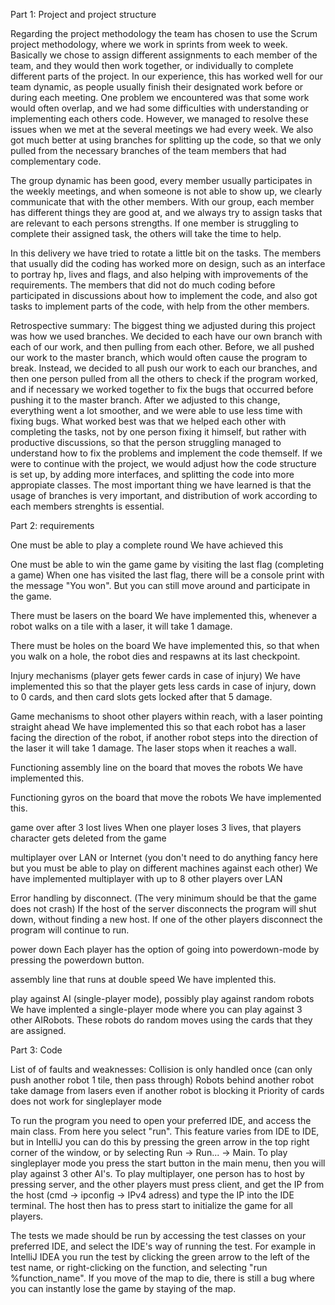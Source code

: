 Part 1: Project and project structure

Regarding the project methodology the team has chosen to use the Scrum project methodology, where we work in sprints from week to week. Basically we chose to assign different assignments to each member of the team, and they would then work together, or individually to complete different parts of the project. In our experience, this has worked well for our team dynamic, as people usually finish their designated work before or during each meeting. One problem we encountered was that some work would often overlap, and we had some difficulties with understanding or implementing each others code. However, we managed to resolve these issues when we met at the several meetings we had every week. We also got much better at using branches for splitting up the code, so that we only pulled from the necessary branches of the team members that had complementary code. 

The group dynamic has been good, every member usually participates in the weekly meetings, and when someone is not able to show up, we clearly communicate that with the other members. With our group, each member has different things they are good at, and we always try to assign tasks that are relevant to each persons strengths. If one member is struggling to complete their assigned task, the others will take the time to help. 

In this delivery we have tried to rotate a little bit on the tasks. The members that usually did the coding has worked more on design, such as an interface to portray hp, lives and flags, and also helping with improvements of the requirements. The members that did not do much coding before participated in discussions about how to implement the code, and also got tasks to implement parts of the code, with help from the other members. 

Retrospective summary: The biggest thing we adjusted during this project was how we used branches. We decided to each have our own branch with each of our work, and then pulling from each other. Before, we all pushed our work to the master branch, which would often cause the program to break. Instead, we decided to all push our work to each our branches, and then one person pulled from all the others to check if the program worked, and if necessary we worked together to fix the bugs that occurred before pushing it to the master branch. After we adjusted to this change, everything went a lot smoother, and we were able to use less time with fixing bugs.
What worked best was that we helped each other with completing the tasks, not by one person fixing it himself, but rather with productive discussions, so that the person struggling managed to understand how to fix the problems and implement the code themself. If we were to continue with the project, we would adjust how the code structure is set up, by adding more interfaces, and splitting the code into more appropiate classes.
The most important thing we have learned is that the usage of branches is very important, and distribution of work according to each members strenghts is essential.


Part 2: requirements

One must be able to play a complete round
We have achieved this

One must be able to win the game game by visiting the last flag (completing a game)
When one has visited the last flag, there will be a console print with the message "You won". But you can still move around and participate in the game.

There must be lasers on the board
We have implemented this, whenever a robot walks on a tile with a laser, it will take 1 damage.

There must be holes on the board
We have implemented this, so that when you walk on a hole, the robot dies and respawns at its last checkpoint.

Injury mechanisms (player gets fewer cards in case of injury)
We have implemented this so that the player gets less cards in case of injury, down to 0 cards, and then card slots gets locked after that 5 damage.

Game mechanisms to shoot other players within reach, with a laser pointing straight ahead
We have implemented this so that each robot has a laser facing the direction of the robot, if another robot steps into the direction of the laser it will take 1 damage. The laser stops when it reaches a wall.

Functioning assembly line on the board that moves the robots
We have implemented this.

Functioning gyros on the board that move the robots
We have implemented this.

game over after 3 lost lives
When one player loses 3 lives, that players character gets deleted from the game

multiplayer over LAN or Internet (you don't need to do anything fancy here but you must be able to play on
different machines against each other)
We have implemented multiplayer with up to 8 other players over LAN

Error handling by disconnect. (The very minimum should be that the game does not crash)
If the host of the server disconnects the program will shut down, without finding a new host. If one of the other players disconnect the program will continue to run.

power down
Each player has the option of going into powerdown-mode by pressing the powerdown button.

assembly line that runs at double speed
We have implented this.

play against AI (single-player mode), possibly play against random robots
We have implented a single-player mode where you can play against 3 other AIRobots. These robots do random moves using the cards that they are assigned.



Part 3: Code

List of of faults and weaknesses:
Collision is only handled once (can only push another robot 1 tile, then pass through)
Robots behind another robot take damage from lasers even if another robot is blocking it
Priority of cards does not work for singleplayer mode


To run the program you need to open your preferred IDE, and access the main class. From here you select "run". This feature varies from IDE to IDE, but in IntelliJ you can do this by pressing the green arrow in the top right corner of the window, or by selecting Run -> Run... -> Main. To play singleplayer mode you press the start button in the main menu, then you will play against 3 other AI's. To play multiplayer, one person has to host by pressing server, and the other players must press client, and get the IP from the host (cmd -> ipconfig -> IPv4 adress) and type the IP into the IDE terminal. The host then has to press start to initialize the game for all players.

The tests we made should be run by accessing the test classes on your preferred IDE, and select the IDE's way of running the test. For example in IntelliJ IDEA you run the test by clicking the green arrow to the left of the test name, or right-clicking on the function, and selecting "run %function_name". If you move of the map to die, there is still a bug where you can instantly lose the game by staying of the map.




